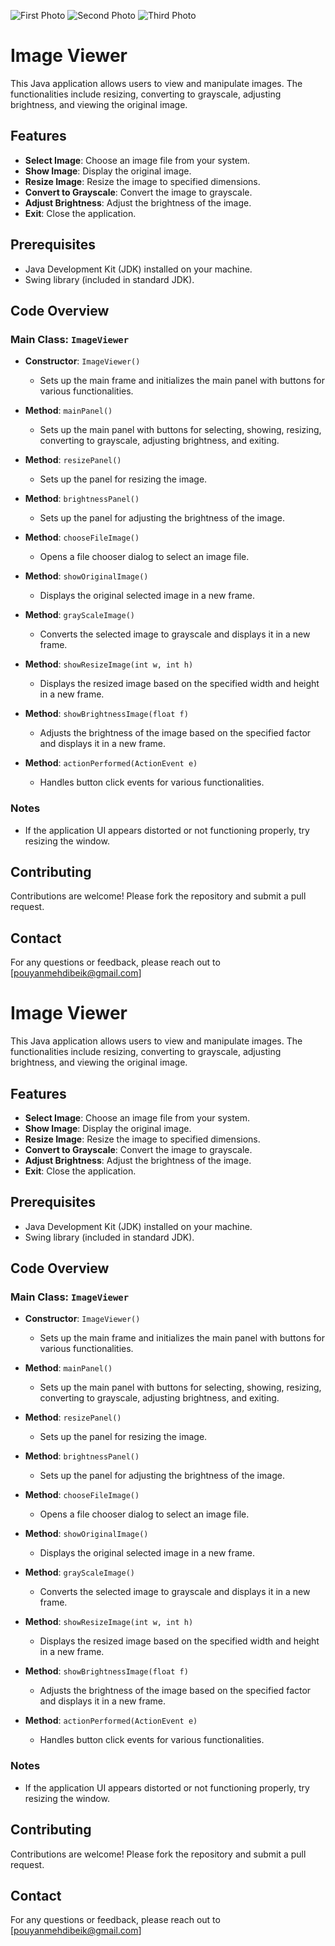 

![First Photo](https://github.com/yan-jordan/Image-Viewer/assets/151916970/c8bf801b-05c0-464b-9654-ff8e3337eb84)
![Second Photo](https://github.com/yan-jordan/Image-Viewer/assets/151916970/c5e438ea-4388-4f8b-974a-6ef3c65b6102)
![Third Photo](https://github.com/yan-jordan/Image-Viewer/assets/151916970/4073b1b5-422a-4e99-8adf-fef3a7218812)

# Image Viewer

This Java application allows users to view and manipulate images. The functionalities include resizing, converting to grayscale, adjusting brightness, and viewing the original image.

## Features

- **Select Image**: Choose an image file from your system.
- **Show Image**: Display the original image.
- **Resize Image**: Resize the image to specified dimensions.
- **Convert to Grayscale**: Convert the image to grayscale.
- **Adjust Brightness**: Adjust the brightness of the image.
- **Exit**: Close the application.

## Prerequisites

- Java Development Kit (JDK) installed on your machine.
- Swing library (included in standard JDK).

## Code Overview

### Main Class: `ImageViewer`

- **Constructor**: `ImageViewer()`
  - Sets up the main frame and initializes the main panel with buttons for various functionalities.

- **Method**: `mainPanel()`
  - Sets up the main panel with buttons for selecting, showing, resizing, converting to grayscale, adjusting brightness, and exiting.

- **Method**: `resizePanel()`
  - Sets up the panel for resizing the image.

- **Method**: `brightnessPanel()`
  - Sets up the panel for adjusting the brightness of the image.

- **Method**: `chooseFileImage()`
  - Opens a file chooser dialog to select an image file.

- **Method**: `showOriginalImage()`
  - Displays the original selected image in a new frame.

- **Method**: `grayScaleImage()`
  - Converts the selected image to grayscale and displays it in a new frame.

- **Method**: `showResizeImage(int w, int h)`
  - Displays the resized image based on the specified width and height in a new frame.

- **Method**: `showBrightnessImage(float f)`
  - Adjusts the brightness of the image based on the specified factor and displays it in a new frame.

- **Method**: `actionPerformed(ActionEvent e)`
  - Handles button click events for various functionalities.

### Notes

- If the application UI appears distorted or not functioning properly, try resizing the window.

## Contributing

Contributions are welcome! Please fork the repository and submit a pull request.

## Contact

For any questions or feedback, please reach out to [pouyanmehdibeik@gmail.com]


# Image Viewer

This Java application allows users to view and manipulate images. The functionalities include resizing, converting to grayscale, adjusting brightness, and viewing the original image.

## Features

- **Select Image**: Choose an image file from your system.
- **Show Image**: Display the original image.
- **Resize Image**: Resize the image to specified dimensions.
- **Convert to Grayscale**: Convert the image to grayscale.
- **Adjust Brightness**: Adjust the brightness of the image.
- **Exit**: Close the application.

## Prerequisites

- Java Development Kit (JDK) installed on your machine.
- Swing library (included in standard JDK).

## Code Overview

### Main Class: `ImageViewer`

- **Constructor**: `ImageViewer()`
  - Sets up the main frame and initializes the main panel with buttons for various functionalities.

- **Method**: `mainPanel()`
  - Sets up the main panel with buttons for selecting, showing, resizing, converting to grayscale, adjusting brightness, and exiting.

- **Method**: `resizePanel()`
  - Sets up the panel for resizing the image.

- **Method**: `brightnessPanel()`
  - Sets up the panel for adjusting the brightness of the image.

- **Method**: `chooseFileImage()`
  - Opens a file chooser dialog to select an image file.

- **Method**: `showOriginalImage()`
  - Displays the original selected image in a new frame.

- **Method**: `grayScaleImage()`
  - Converts the selected image to grayscale and displays it in a new frame.

- **Method**: `showResizeImage(int w, int h)`
  - Displays the resized image based on the specified width and height in a new frame.

- **Method**: `showBrightnessImage(float f)`
  - Adjusts the brightness of the image based on the specified factor and displays it in a new frame.

- **Method**: `actionPerformed(ActionEvent e)`
  - Handles button click events for various functionalities.

### Notes

- If the application UI appears distorted or not functioning properly, try resizing the window.

## Contributing

Contributions are welcome! Please fork the repository and submit a pull request.

## Contact

For any questions or feedback, please reach out to [pouyanmehdibeik@gmail.com]

